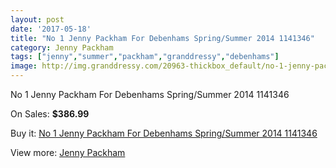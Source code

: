 ```yaml
---
layout: post
date: '2017-05-18'
title: "No 1 Jenny Packham For Debenhams Spring/Summer 2014 1141346"
category: Jenny Packham
tags: ["jenny","summer","packham","granddressy","debenhams"]
image: http://img.granddressy.com/20963-thickbox_default/no-1-jenny-packham-for-debenhams-spring-summer-2014-1141346.jpg
---
```

No 1 Jenny Packham For Debenhams Spring/Summer 2014 1141346

On Sales: **$386.99**
<a href="https://www.granddressy.com/en/jenny-packham/19937-no-1-jenny-packham-for-debenhams-spring-summer-2014-1141346.html"><amp-img layout="responsive" width="600" height="600" src="//img.granddressy.com/20963-thickbox_default/no-1-jenny-packham-for-debenhams-spring-summer-2014-1141346.jpg" alt="No 1 Jenny Packham For Debenhams Spring/Summer 2014 1141346 0" /></a>

Buy it: [No 1 Jenny Packham For Debenhams Spring/Summer 2014 1141346](https://www.granddressy.com/en/jenny-packham/19937-no-1-jenny-packham-for-debenhams-spring-summer-2014-1141346.html "No 1 Jenny Packham For Debenhams Spring/Summer 2014 1141346")

View more: [Jenny Packham](https://www.granddressy.com/en/17-jenny-packham "Jenny Packham")